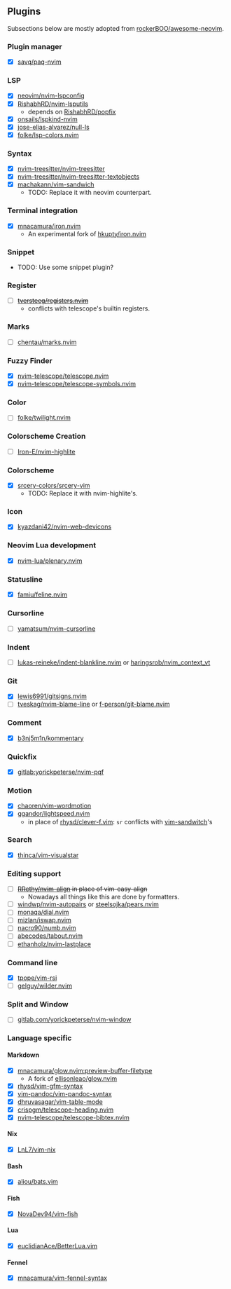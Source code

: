 ## Plugins

Subsections below are mostly adopted from
[rockerBOO/awesome-neovim](https://github.com/rockerBOO/awesome-neovim).

### Plugin manager

- [x] [savq/paq-nvim](https://github.com/savq/paq-nvim)

### LSP

- [x] [neovim/nvim-lspconfig](https://github.com/neovim/nvim-lspconfig)
- [x] [RishabhRD/nvim-lsputils](https://github.com/RishabhRD/nvim-lsputils)
    + depends on [RishabhRD/popfix](https://github.com/RishabhRD/popfix)
- [x] [onsails/lspkind-nvim](https://github.com/onsails/lspkind-nvim)
- [x] [jose-elias-alvarez/null-ls](https://github.com/jose-elias-alvarez/null-ls.nvim)
- [x] [folke/lsp-colors.nvim](https://github.com/folke/lsp-colors.nvim)

### Syntax

- [x] [nvim-treesitter/nvim-treesitter](https://github.com/nvim-treesitter/nvim-treesitter)
- [x] [nvim-treesitter/nvim-treesitter-textobjects](https://github.com/nvim-treesitter/nvim-treesitter-textobjects)
- [x] [machakann/vim-sandwich](https://github.com/machakann/vim-sandwich)
    + TODO: Replace it with neovim counterpart.

### Terminal integration

- [x] [mnacamura/iron.nvim](https://github.com/mnacamura/iron.nvim)
    + An experimental fork of [hkupty/iron.nvim](https://github.com/hkupty/iron.nvim)

### Snippet

- TODO: Use some snippet plugin?

### Register

- [ ] ~~[tversteeg/registers.nvim](https://github.com/tversteeg/registers.nvim)~~
    + conflicts with telescope's builtin registers.

### Marks

- [ ] [chentau/marks.nvim](https://github.com/chentau/marks.nvim)

### Fuzzy Finder

- [x] [nvim-telescope/telescope.nvim](https://github.com/nvim-telescope/telescope.nvim)
- [x] [nvim-telescope/telescope-symbols.nvim](https://github.com/nvim-telescope/telescope-symbols.nvim)

### Color

- [ ] [folke/twilight.nvim](https://github.com/folke/twilight.nvim)

### Colorscheme Creation

- [ ] [Iron-E/nvim-highlite](https://github.com/Iron-E/nvim-highlite)

### Colorscheme

- [x] [srcery-colors/srcery-vim](https://github.com/srcery-colors/srcery-vim)
    + TODO: Replace it with nvim-highlite's.

### Icon

- [x] [kyazdani42/nvim-web-devicons](https://github.com/kyazdani42/nvim-web-devicons)

### Neovim Lua development

- [x] [nvim-lua/plenary.nvim](https://github.com/nvim-lua/plenary.nvim)

### Statusline

- [x] [famiu/feline.nvim](https://github.com/famiu/feline.nvim)

### Cursorline

- [ ] [yamatsum/nvim-cursorline](https://github.com/yamatsum/nvim-cursorline)

### Indent

- [ ] [lukas-reineke/indent-blankline.nvim](https://github.com/lukas-reineke/indent-blankline.nvim)
  or [haringsrob/nvim_context_vt](https://github.com/haringsrob/nvim_context_vt)

### Git

- [x] [lewis6991/gitsigns.nvim](https://github.com/lewis6991/gitsigns.nvim)
- [ ] [tveskag/nvim-blame-line](https://github.com/tveskag/nvim-blame-line)
  or [f-person/git-blame.nvim](https://github.com/f-person/git-blame.nvim)

### Comment

- [x] [b3nj5m1n/kommentary](https://github.com/b3nj5m1n/kommentary)

### Quickfix

- [x] [gitlab:yorickpeterse/nvim-pqf](https://gitlab.com/yorickpeterse/nvim-pqf)

### Motion

- [x] [chaoren/vim-wordmotion](https://github.com/chaoren/vim-wordmotion)
- [x] [ggandor/lightspeed.nvim](https://github.com/ggandor/lightspeed.nvim)
    + in place of [rhysd/clever-f.vim](https://github.com/rhysd/clever-f.vim): `sr` conflicts with [vim-sandwitch](https://github.com/machakann/vim-sandwich)'s

### Search

- [x] [thinca/vim-visualstar](https://github.com/thinca/vim-visualstar)

### Editing support

- [ ] ~~[RRethy/nvim-align](https://github.com/RRethy/nvim-align) in place of vim-easy-align~~
    + Nowadays all things like this are done by formatters.
- [ ] [windwp/nvim-autopairs](https://github.com/windwp/nvim-autopairs) or [steelsojka/pears.nvim](https://github.com/steelsojka/pears.nvim)
- [ ] [monaqa/dial.nvim](https://github.com/monaqa/dial.nvim)
- [ ] [mizlan/iswap.nvim](https://github.com/mizlan/iswap.nvim)
- [ ] [nacro90/numb.nvim](https://github.com/nacro90/numb.nvim)
- [ ] [abecodes/tabout.nvim](https://github.com/abecodes/tabout.nvim)
- [ ] [ethanholz/nvim-lastplace](https://github.com/ethanholz/nvim-lastplace)

### Command line

- [x] [tpope/vim-rsi](https://github.com/tpope/vim-rsi)
- [ ] [gelguy/wilder.nvim](https://github.com/gelguy/wilder.nvim)

### Split and Window

- [ ] [gitlab.com/yorickpeterse/nvim-window](https://gitlab.com/yorickpeterse/nvim-window)

### Language specific

#### Markdown

- [x] [mnacamura/glow.nvim:preview-buffer-filetype](https://github.com/mnacamura/glow.nvim/tree/preview-buffer-filetype)
    + A fork of [ellisonleao/glow.nvim](https://github.com/ellisonleao/glow.nvim)
- [x] [rhysd/vim-gfm-syntax](https://github.com/rhysd/vim-gfm-syntax)
- [x] [vim-pandoc/vim-pandoc-syntax](https://github.com/vim-pandoc/vim-pandoc-syntax)
- [x] [dhruvasagar/vim-table-mode](https://github.com/dhruvasagar/vim-table-mode)
- [x] [crispgm/telescope-heading.nvim](https://github.com/crispgm/telescope-heading.nvim)
- [x] [nvim-telescope/telescope-bibtex.nvim](https://github.com/nvim-telescope/telescope-bibtex.nvim)

#### Nix

- [x] [LnL7/vim-nix](https://github.com/LnL7/vim-nix)

#### Bash

- [x] [aliou/bats.vim](https://github.com/aliou/bats.vim)

#### Fish

- [x] [NovaDev94/vim-fish](https://github.com/NovaDev94/vim-fish)

#### Lua

- [x] [euclidianAce/BetterLua.vim](https://github.com/euclidianAce/BetterLua.vim)

#### Fennel

- [x] [mnacamura/vim-fennel-syntax](https://github.com/mnacamura/vim-fennel-syntax)

<!-- vim: set ft=markdown.gfm: -->
